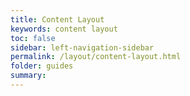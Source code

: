 ```yaml
---
title: Content Layout
keywords: content layout
toc: false
sidebar: left-navigation-sidebar
permalink: /layout/content-layout.html
folder: guides
summary:
---
```

